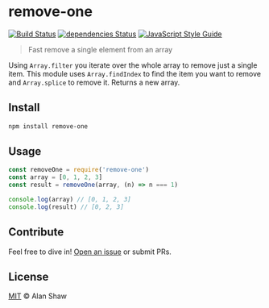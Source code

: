 # remove-one

[![Build Status](https://travis-ci.org/alanshaw/remove-one.svg?branch=master)](https://travis-ci.org/alanshaw/remove-one)
[![dependencies Status](https://david-dm.org/alanshaw/remove-one/status.svg)](https://david-dm.org/alanshaw/remove-one) 
[![JavaScript Style Guide](https://img.shields.io/badge/code_style-standard-brightgreen.svg)](https://standardjs.com)

> Fast remove a single element from an array

Using `Array.filter` you iterate over the whole array to remove just a single item. This module uses `Array.findIndex` to find the item you want to remove and `Array.splice` to remove it. Returns a new array.

## Install

```sh
npm install remove-one
```

## Usage

```js
const removeOne = require('remove-one')
const array = [0, 1, 2, 3]
const result = removeOne(array, (n) => n === 1)

console.log(array) // [0, 1, 2, 3]
console.log(result) // [0, 2, 3]
```

## Contribute

Feel free to dive in! [Open an issue](https://github.com/alanshaw/remove-one/issues/new) or submit PRs.

## License

[MIT](LICENSE) © Alan Shaw
